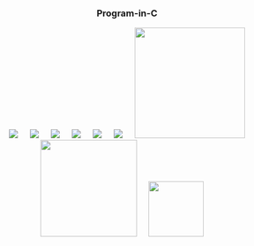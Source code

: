 <div align="center">
  
  ### Program-in-C
</div>

<p align="center">
&emsp;
  <img src="https://img.shields.io/github/languages/code-size/MD-MAFUJUL-HASAN/Program-in-C?style=for-the-badge">
  &emsp;
  <img src="https://img.shields.io/github/repo-size/MD-MAFUJUL-HASAN/Program-in-C?color=purple&style=for-the-badge">
  &emsp;
  <img src="https://img.shields.io/github/languages/count/MD-MAFUJUL-HASAN/Program-in-C?color=green&style=for-the-badge">
  &emsp;
  <img src="https://img.shields.io/github/languages/top/MD-MAFUJUL-HASAN/Program-in-C?color=orange&style=for-the-badge">
  &emsp;
  <img src="https://img.shields.io/github/commit-activity/m/MD-MAFUJUL-HASAN/Program-in-C?color=lime&style=for-the-badge">
  &emsp;
  <img src="https://img.shields.io/github/last-commit/MD-MAFUJUL-HASAN/Program-in-C?color=darkgreen&style=for-the-badge">
  &emsp;
  <img src="https://tokei.rs/b1/github/MD-MAFUJUL-HASAN/Program-in-C?category=code" width="200">
  &emsp;
  <img src="https://tokei.rs/b1/github/MD-MAFUJUL-HASAN/Program-in-C?category=lines" width="175">
  &emsp;
  <img src="https://tokei.rs/b1/github/MD-MAFUJUL-HASAN/Program-in-C?category=files" width="100">
  &emsp;
  </p>
